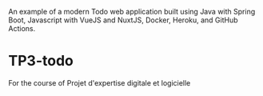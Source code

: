 An example of a modern Todo web application built using Java with Spring Boot, Javascript with VueJS and NuxtJS, Docker, Heroku, and GitHub Actions.
# TP3-todo
For the course of Projet d'expertise digitale et logicielle
